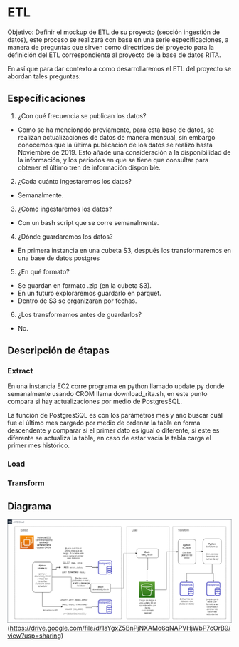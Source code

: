 # ETL

Objetivo: Definir el mockup de ETL de su proyecto (sección ingestión de datos), este proceso se realizará con base en una serie especificaciones, a manera de preguntas que sirven como directrices del proyecto para la definición del ETL correspondiente al proyecto de la base de datos RITA.

En así que para dar contexto a como desarrollaremos el ETL del proyecto se abordan tales preguntas:

## Específicaciones
1) ¿Con qué frecuencia se publican los datos?
  - Como se ha mencionado previamente, para esta base de datos, se realizan actualizaciones de datos de manera mensual, sin embargo conocemos que la última publicación de los datos se realizó hasta Noviembre de 2019. Esto añade una consideración a la disponibilidad de la información, y los periodos en que se tiene que consultar para obtener el último tren de información disponible.
2) ¿Cada cuánto ingestaremos los datos?
  - Semanalmente.
3) ¿Cómo ingestaremos los datos?
  - Con un bash script que se corre semanalmente. 
4) ¿Dónde guardaremos los datos?
  - En primera instancia en una cubeta S3, después los transformaremos en una base de datos postgres
5) ¿En qué formato?
  - Se guardan en formato .zip (en la cubeta S3). 
  - En un futuro exploraremos guardarlo en parquet.
  - Dentro de S3 se organizaran por fechas.
6) ¿Los transformamos antes de guardarlos?
  - No.

## Descripción de étapas
### Extract
En una instancia EC2  corre programa en python llamado update.py donde semanalmente usando CROM llama download_rita.sh, en este punto compara si hay actualizaciones por medio de PostgresSQL.

La función de PostgresSQL es con los parámetros mes y año buscar cuál fue el último mes cargado por medio de ordenar la tabla en forma descendente y comparar si el primer dato es igual o diferente, si este es diferente se actualiza la tabla, en caso de estar vacía la tabla carga el primer mes histórico.

### Load

### Transform


## Diagrama

![Diagrama de flujo del ETL](images/etl2.png?raw=true "Title")
(https://drive.google.com/file/d/1aYgxZ5BnPjNXAMo6qNAPVHjWbP7cOrB9/view?usp=sharing)
